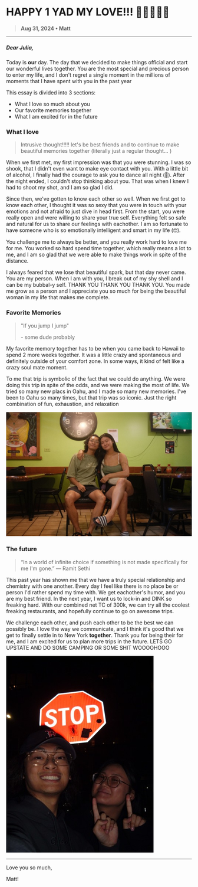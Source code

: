 # HAPPY 1 YAD MY LOVE!!! 🦆🦆🦆🦆🦆
> **Aug 31, 2024  • Matt**
----

##### Dear Julia,

Today is __our__ day. The day that we decided to make things official and start our wonderful lives together. You are the most special and precious person to enter my life, and I don't regret a single moment in the millions of moments that I have spent with you in the past year



This essay is divided into 3 sections:
- What I love so much about you
- Our favorite memories together
- What I am excited for in the future

### What I love

> Intrusive thought!!!!! let's be best friends and to continue to make beautiful memories together (literally just a regular thought... )

When we first met, my first impression was that you were stunning. I was so shook, that I didn't even want to make eye contact with you. With a little bit of alcohol, I finally had the courage to ask you to dance all night (🤠). After the night ended, I couldn't stop thinking about you. That was when I knew I had to shoot my shot, and I am so glad I did.


Since then, we've gotten to know each other so well. When we first got to know each other, I thought it was so sexy that you were in touch with your emotions and not afraid to just dive in head first. From the start, you were really open and were willing to share your true self. Everything felt so safe and natural for us to share our feelings with eachother. I am so fortunate to have someone who is so emotionally intelligent and smart in my life (🤓).

You challenge me to always be better, and you really work hard to love me for me. You worked so hard spend time together, which really means a lot to me, and I am so glad that we were able to make things work in spite of the distance.

I always feared that we lose that beautiful spark, but that day never came. You are my person. When I am with you, I break out of my shy shell and I can be my bubbal-y self. THANK YOU THANK YOU THANK YOU. You made me grow as a person and I appreciate you so much for being the beautiful woman in my life that makes me complete. 


### Favorite Memories
> "If you jump I jump"
> 
>  \- some dude probably

My favorite memory together has to be when you came back to Hawaii to spend 2 more weeks together. It was a little crazy and spontaneous and definitely outside of your comfort zone. In some ways, it kind of felt like a crazy soul mate moment.

To me that trip is symbolic of the fact that we could do anything. We were doing this trip in spite of the odds, and we were making the most of life. We tried so many new placs in Oahu, and I made so many new memories. I've been to Oahu so many times, but that trip was so iconic. Just the right combination of fun, exhaustion, and relaxation

![hawaii](DSCF6860.jpg)

### The future


> “In a world of infinite choice if something is not made specifically for me I'm gone.”
― Ramit Sethi

This past year has shown me that we have a truly special relationship and chemistry with one another. Every day I feel like there is no place be or person I'd rather spend my time with. We get eachother's humor, and you are my best friend. In the next year, I want us to lock-in and DINK so freaking hard. With our combined net TC of 300k, we can try all the coolest freaking restaurants, and hopefully continue to go on awesome trips.

We challenge each other, and push each other to be the best we can possibly be. I love the way we communicate, and I think it's good that we get to finally settle in to New York **together**. Thank you for being their for me, and I am excited for us to plan more trips in the future. LETS GO UPSTATE AND DO SOME CAMPING OR SOME SHIT WOOOOHOOO

![today](DSCF0096.jpg)

----

Love you so much,

Matt!